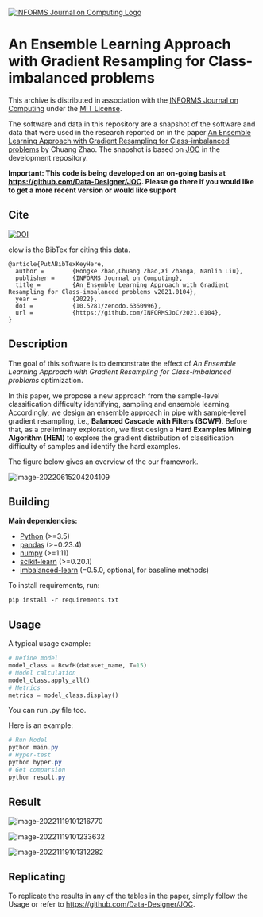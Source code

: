 [![INFORMS Journal on Computing Logo](https://INFORMSJoC.github.io/logos/INFORMS_Journal_on_Computing_Header.jpg)](https://pubsonline.informs.org/journal/ijoc)

# An Ensemble Learning Approach with Gradient Resampling for Class-imbalanced problems

This archive is distributed in association with the [INFORMS Journal on
Computing](https://pubsonline.informs.org/journal/ijoc) under the [MIT License](LICENSE).

The software and data in this repository are a snapshot of the software and data
that were used in the research reported on in the paper 
[An Ensemble Learning Approach with Gradient Resampling for Class-imbalanced problems]() by Chuang Zhao. 
The snapshot is based on 
[JOC](https://github.com/Data-Designer/JOC) 
in the development repository. 

**Important: This code is being developed on an on-going basis at 
https://github.com/Data-Designer/JOC. Please go there if you would like to
get a more recent version or would like support**

## Cite

[![DOI](https://zenodo.org/badge/364773022.svg)](https://zenodo.org/badge/latestdoi/364773022)

elow is the BibTex for citing this data.

```
@article{PutABibTexKeyHere,
  author =        {Hongke Zhao,Chuang Zhao,Xi Zhanga, Nanlin Liu},
  publisher =     {INFORMS Journal on Computing},
  title =         {An Ensemble Learning Approach with Gradient Resampling for Class-imbalanced problems v2021.0104},
  year =          {2022},
  doi =           {10.5281/zenodo.6360996},
  url =           {https://github.com/INFORMSJoC/2021.0104},
}  
```
## Description

The goal of this software is to demonstrate the effect of *An Ensemble Learning Approach with Gradient Resampling for Class-imbalanced problems* optimization.

In this paper, we propose a new approach from the sample-level classification difficulty identifying, sampling and ensemble learning. Accordingly, we design an ensemble approach in pipe with sample-level gradient resampling,  i.e., **Balanced Cascade with Filters (BCWF)**. Before that, as a preliminary exploration, we first design a **Hard Examples Mining Algorithm (HEM)** to explore the gradient distribution of classification difficulty of samples and identify the hard examples.

The figure below gives an overview of the our framework. 

![image-20220615204204109](https://s2.loli.net/2022/06/15/iFbzAw1R5ZWceJs.png)

## Building

**Main dependencies:**

- [Python](https://www.python.org/) (>=3.5)
- [pandas](https://pandas.pydata.org/) (>=0.23.4)
- [numpy](https://numpy.org/) (>=1.11)
- [scikit-learn](https://scikit-learn.org/stable/) (>=0.20.1)
- [imbalanced-learn](https://imbalanced-learn.readthedocs.io/en/stable/index.html) (=0.5.0, optional, for baseline methods)

To install requirements, run:

```Shell
pip install -r requirements.txt
```

## Usage

A typical usage example:

```python
# Define model
model_class = BcwfH(dataset_name, T=15) 
# Model calculation
model_class.apply_all()
# Metrics
metrics = model_class.display()
```

You can run .py file too.

Here is an example:

```powershell
# Run Model
python main.py
# Hyper-test
python hyper.py
# Get comparsion
python result.py
```

## Result

![image-20221119101216770](https://s2.loli.net/2022/11/19/wtGTrxNMOqlRKEz.png)

![image-20221119101233632](https://s2.loli.net/2022/11/19/ldLYe9prM7sykaU.png)

![image-20221119101312282](https://s2.loli.net/2022/11/19/6pPxnDjbAkw5EmL.png)

## Replicating

To replicate the results in any of the tables in the paper, simply follow the Usage or refer to https://github.com/Data-Designer/JOC.
